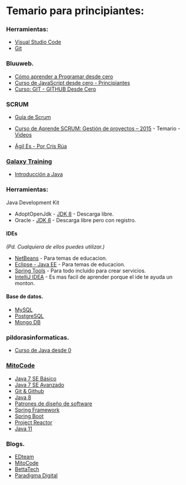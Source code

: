 # Temario para principiantes:

### Herramientas:
* [Visual Studio Code](https://code.visualstudio.com/)
* [Git](https://git-scm.com/)

### Bluuweb.

* [Cómo aprender a Programar desde cero](https://www.youtube.com/playlist?list=PLPl81lqbj-4KAyrmUlEE9dPWN2oLhC5Wy)
* [Curso de JavaScript desde cero - Principiantes](https://www.youtube.com/playlist?list=PLPl81lqbj-4J_AQ3YYnzusbt7FpeL2oea)
* [Curso: GIT - GITHUB Desde Cero](https://www.youtube.com/playlist?list=PLPl81lqbj-4I8i-x2b5_MG58tZfgKmJls)

### SCRUM
* [Guía de Scrum](https://www.scrumguides.org/docs/scrumguide/v2017/2017-Scrum-Guide-Spanish-European.pdf)

* [Curso de Aprende SCRUM: Gestión de proyectos – 2015](https://www.librosvirtual.com/60335/curso-de-aprende-scrum-gestion-de-proyectos-2015) - Temario - [Videos](https://mega.nz/folder/A0c3VKhD#as4yHhD2e7JcJZBbwnvEQw)

* [Ágil Es - Por Cris Rúa](https://www.youtube.com/c/%C3%81gilEsPorCrisR%C3%BAa)

### [Galaxy Training](https://galaxy.edu.pe/portal/)

* [Introducción a Java](https://www.youtube.com/watch?v=MjRh3bIRR38)

### Herramientas:

Java Development Kit
* AdoptOpenJdk - [JDK 8](https://adoptopenjdk.net/?variant=openjdk8&jvmVariant=hotspot) - Descarga libre.
* Oracle - [JDK 8](https://www.oracle.com/java/technologies/javase/javase-jdk8-downloads.html) - Descarga libre pero con registro.
#### IDEs 
*(Pd. Cualquiera de ellos puedes utilizar.)*
* [NetBeans](https://netbeans.org/downloads/old/8.2/) - Para temas de educacion.
* [Eclipse - Java EE](https://www.eclipse.org/downloads/packages/) - Para temas de educacion.
* [Spring Tools](https://spring.io/tools) - Para todo incluido para crear servicios.
* [IntelliJ IDEA](https://www.jetbrains.com/es-es/idea/) - Es mas facil de aprender porque el ide te ayuda un monton.

#### Base de datos.
* [MySQL](https://dev.mysql.com/downloads/workbench/)
* [PostgreSQL](https://www.postgresql.org/)
* [Mongo DB](https://www.mongodb.com/try/download/community)

### pildorasinformaticas.

* [Curso de Java desde 0](https://www.youtube.com/playlist?list=PLU8oAlHdN5BktAXdEVCLUYzvDyqRQJ2lk)

### [MitoCode](https://mitocode.com/)


* [Java 7 SE Básico](https://www.youtube.com/playlist?list=PLvimn1Ins-42o8Ms1G2SuRloD01nnXn31)
* [Java 7 SE Avanzado](https://www.youtube.com/playlist?list=PLvimn1Ins-43qPXR3gBcxwe7tydxZtsON)
* [Git & Github](https://www.youtube.com/playlist?list=PLvimn1Ins-43-1sXQmGZPWLjNjPyGNi0R)
* [Java 8](https://www.youtube.com/playlist?list=PLvimn1Ins-419yVe5iPfiXrg4mZJl5kLS)
* [Patrones de diseño de software](https://www.youtube.com/playlist?list=PLvimn1Ins-41Uiugt1WbpyFo1XT1WOquL)
* [Spring Framework](https://www.youtube.com/playlist?list=PLvimn1Ins-40CImsffjCkv_TrKzYiB1gb)
* [Spring Boot](https://www.youtube.com/playlist?list=PLvimn1Ins-40wR4PC-YtTQ5TKt3vRrVwl)
* [Project Reactor](https://www.youtube.com/playlist?list=PLvimn1Ins-41pwh18gh_ZkxPOkrEEhXz6)
* [Java 11](https://www.youtube.com/playlist?list=PLvimn1Ins-41uwtb28Jj0Aw4gKV6FGsyH)

### Blogs.

* [EDteam](https://www.youtube.com/c/EDteam)
* [MitoCode](https://www.youtube.com/user/MitoCode)
* [BettaTech](https://www.youtube.com/c/BettaTech)
* [Paradigma Digital](https://www.youtube.com/c/ParadigmaDigital)